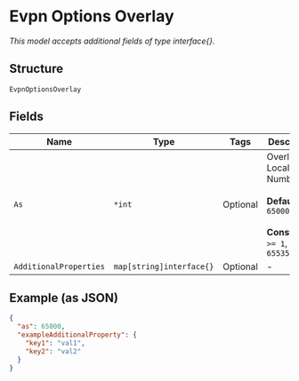 
# Evpn Options Overlay

*This model accepts additional fields of type interface{}.*

## Structure

`EvpnOptionsOverlay`

## Fields

| Name | Type | Tags | Description |
|  --- | --- | --- | --- |
| `As` | `*int` | Optional | Overlay BGP Local AS Number<br><br>**Default**: `65000`<br><br>**Constraints**: `>= 1`, `<= 65535` |
| `AdditionalProperties` | `map[string]interface{}` | Optional | - |

## Example (as JSON)

```json
{
  "as": 65000,
  "exampleAdditionalProperty": {
    "key1": "val1",
    "key2": "val2"
  }
}
```

